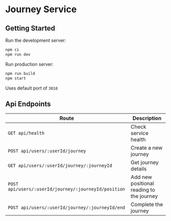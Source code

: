 # Journey Service

## Getting Started

Run the development server:

```bash
npm ci
npm run dev
```

Run production server:

```bash
npm run build
npm start
```

Uses default port of `3010`

## Api Endpoints

| Route                                                | Description                               |
| ---------------------------------------------------- | ----------------------------------------- |
| `GET api/health`                                     | Check service health                      |
| `POST api/users/:userId/journey`                     | Create a new journey                      |
| `GET api/users/:userId/journey/:journeyId`           | Get journey details                       |
| `POST api/users/:userId/journey/:journeyId/position` | Add new positional reading to the journey |
| `POST api/users/:userId/journey/:journeyId/end`      | Complete the journey                      |
